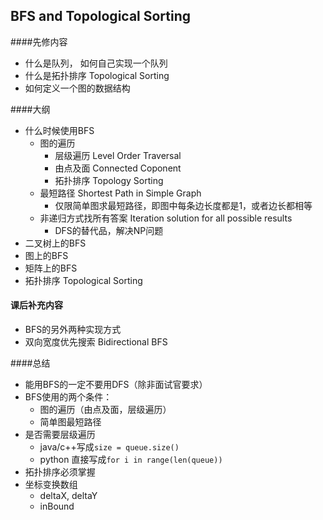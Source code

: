 ## BFS and Topological Sorting



####先修内容

- 什么是队列， 如何自己实现一个队列
- 什么是拓扑排序 Topological Sorting
- 如何定义一个图的数据结构


####大纲

- 什么时候使用BFS
    - 图的遍历
        - 层级遍历 Level Order Traversal
        - 由点及面 Connected Coponent
        - 拓扑排序 Topology Sorting
    - 最短路径 Shortest Path in Simple Graph
        - 仅限简单图求最短路径，即图中每条边长度都是1，或者边长都相等
    - 非递归方式找所有答案 Iteration solution for all possible results
        - DFS的替代品，解决NP问题
- 二叉树上的BFS
- 图上的BFS
- 矩阵上的BFS
- 拓扑排序 Topological Sorting

 
 #### 课后补充内容
 - BFS的另外两种实现方式
 - 双向宽度优先搜索 Bidirectional BFS
 
####总结
 - 能用BFS的一定不要用DFS（除非面试官要求）
 - BFS使用的两个条件：
     - 图的遍历（由点及面，层级遍历）
     - 简单图最短路径
 - 是否需要层级遍历
     - java/c++写成``size = queue.size()``
     - python 直接写成``for i in range(len(queue))``
 - 拓扑排序必须掌握
 - 坐标变换数组
     - deltaX, deltaY
     - inBound
     
 
 


